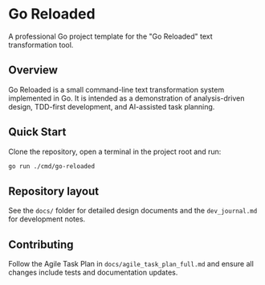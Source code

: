 # Go Reloaded

A professional Go project template for the "Go Reloaded" text transformation tool.

## Overview
Go Reloaded is a small command-line text transformation system implemented in Go. It is intended as a demonstration of analysis-driven design, TDD-first development, and AI-assisted task planning.

## Quick Start
Clone the repository, open a terminal in the project root and run:

```bash
go run ./cmd/go-reloaded
```

## Repository layout
See the `docs/` folder for detailed design documents and the `dev_journal.md` for development notes.

## Contributing
Follow the Agile Task Plan in `docs/agile_task_plan_full.md` and ensure all changes include tests and documentation updates.
